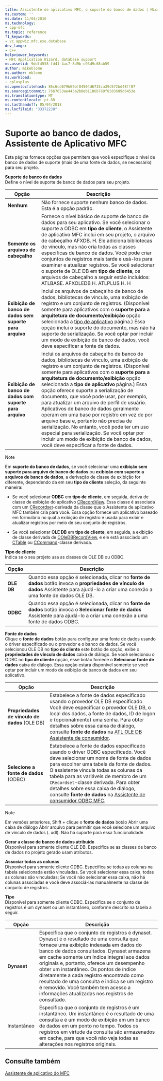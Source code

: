 ```yaml
---
title: Assistente de aplicativo MFC, o suporte do banco de dados | Microsoft Docs
ms.custom: ''
ms.date: 11/04/2016
ms.technology:
- cpp-mfc
ms.topic: reference
f1_keywords:
- vc.appwiz.mfc.exe.database
dev_langs:
- C++
helpviewer_keywords:
- MFC Application Wizard, database support
ms.assetid: 9ddf4558-fd41-4ac7-8d9b-c93d9c68ab59
author: mikeblome
ms.author: mblome
ms.workload:
- cplusplus
ms.openlocfilehash: 86c6cd679b69bf84504d6735ca39d572bd48ff07
ms.sourcegitcommit: 76b7653ae443a2b8eb1186b789f8503609d6453e
ms.translationtype: MT
ms.contentlocale: pt-BR
ms.lasthandoff: 05/04/2018
ms.locfileid: "33372238"
---
```

# <a name="database-support-mfc-application-wizard"></a>Suporte ao banco de dados, Assistente de Aplicativo MFC
Esta página fornece opções que permitem que você especifique o nível de banco de dados de suporte (mais de uma fonte de dados, se necessário) para seu projeto.  
  
 **Suporte de banco de dados**  
 Define o nível de suporte de banco de dados para seu projeto.  
  
|Opção|Descrição|  
|------------|-----------------|  
|**Nenhum**|Não fornece suporte nenhum banco de dados. Esta é a opção padrão.|  
|**Somente os arquivos de cabeçalho**|Fornece o nível básico de suporte de banco de dados para seu aplicativo. Se você selecionar o suporte a ODBC em **tipo de cliente**, o Assistente de aplicativo MFC inclui em seu projeto, o arquivo de cabeçalho AFXDB. H. Ele adiciona bibliotecas de vínculo, mas não cria todas as classes específicas de banco de dados. Você pode criar conjuntos de registros mais tarde e usá-los para examinar e atualizar registros. Se você selecionar o suporte de OLE DB em **tipo de cliente**, os arquivos de cabeçalho a seguir estão incluídos: ATLBASE. AFXOLEDB H. ATLPLUS H. H|  
|**Exibição de banco de dados sem suporte para arquivo**|Inclui os arquivos de cabeçalho de banco de dados, bibliotecas de vínculo, uma exibição de registro e um conjunto de registros. (Disponível somente para aplicativos com o **suporte para a arquitetura de documento/exibição** opção selecionada a [tipo de aplicativo](../../mfc/reference/application-type-mfc-application-wizard.md) página.) Essa opção inclui o suporte do documento, mas não há suporte de serialização. Se você optar por incluir um modo de exibição de banco de dados, você deve especificar a fonte de dados.|  
|**Exibição de banco de dados com suporte para arquivo**|Inclui os arquivos de cabeçalho de banco de dados, bibliotecas de vínculo, uma exibição de registro e um conjunto de registros. (Disponível somente para aplicativos com o **suporte para a arquitetura de documento/exibição** opção selecionada a **tipo de aplicativo** página.) Essa opção oferece suporte a serialização de documento, que você pode usar, por exemplo, para atualizar um arquivo de perfil de usuário. Aplicativos de banco de dados geralmente operam em uma base por registro em vez de por arquivo base e, portanto não precisa de serialização. No entanto, você pode ter um uso especial para serialização. Se você optar por incluir um modo de exibição de banco de dados, você deve especificar a fonte de dados.|  
  
> [!NOTE]
>  Em **suporte do banco de dados**, se você selecionar uma **exibição sem suporte para arquivo de banco de dados** ou **exibição com suporte a arquivos de banco de dados**, a derivação de classe de exibição for diferente, dependendo da em seu **tipo de cliente** seleção, da seguinte maneira:  
  
-   Se você selecionar **ODBC** em **tipo de cliente**, em seguida, deriva de classe de exibição do aplicativo [CRecordView](../../mfc/reference/crecordview-class.md). Essa classe é associada com um [CRecordset](../../mfc/reference/crecordset-class.md)-derivada da classe que o Assistente de aplicativo MFC também cria para você. Essa opção fornece um aplicativo baseado em formulário no qual a exibição de registro é usada para exibir e atualizar registros por meio de seu conjunto de registros.  
  
-   Se você selecionar **OLE DB** em **tipo de cliente**, em seguida, a exibição de classe derivada de [COleDBRecordView](../../mfc/reference/coledbrecordview-class.md), e ele está associado um [CTable](../../data/oledb/ctable-class.md) ou [CCommand](../../data/oledb/ccommand-class.md)-classe derivada.  
  
 **Tipo de cliente**  
 Indica se o seu projeto usa as classes de OLE DB ou ODBC.  
  
|Opção|Descrição|  
|------------|-----------------|  
|**OLE DB**|Quando essa opção é selecionada, clicar no **fonte de dados** botão invoca o **propriedades de vínculo de dados** Assistente para ajudá-lo a criar uma conexão a uma fonte de dados OLE DB.|  
|**ODBC**|Quando essa opção é selecionada, clicar no **fonte de dados** botão invoca o **Selecionar fonte de dados** Assistente para ajudá-lo a criar uma conexão a uma fonte de dados ODBC.|  
  
 **Fonte de dados**  
 Clique o **fonte de dados** botão para configurar uma fonte de dados usando o driver especificado ou o provedor e o banco de dados. Se você selecionou OLE DB no **tipo de cliente** este botão de opção, exibe o **propriedades de vínculo de dados** caixa de diálogo. Se você selecionou o ODBC no **tipo de cliente** opção, esse botão fornece o **Selecionar fonte de dados** caixa de diálogo. Essa opção estará disponível somente se você optar por incluir um modo de exibição de banco de dados em seu aplicativo.  
  
|Opção|Descrição|  
|------------|-----------------|  
|**Propriedades de vínculo de dados** (OLE DB)|Estabelece a fonte de dados especificado usando o provedor OLE DB especificado. Você deve especificar o provedor OLE DB, o local dos dados, a fonte de dados, ID de logon e (opcionalmente) uma senha. Para obter detalhes sobre essa caixa de diálogo, consulte **fonte de dados** na [ATL OLE DB Assistente de consumidor](../../atl/reference/atl-ole-db-consumer-wizard.md).|  
|**Selecione a fonte de dados** (ODBC)|Estabelece a fonte de dados especificado usando o driver ODBC especificado. Você deve selecionar um nome de fonte de dados para escolher uma tabela da fonte de dados. O assistente vincula todas as colunas da tabela para as variáveis de membro de um `CRecordset`-classe derivada. Para obter detalhes sobre essa caixa de diálogo, consulte **fonte de dados** na [Assistente de consumidor ODBC MFC](../../mfc/reference/mfc-odbc-consumer-wizard.md).|  
  
> [!NOTE]
>  Em versões anteriores, Shift + clique o **fonte de dados** botão Abrir uma caixa de diálogo Abrir arquivo para permitir que você selecione um arquivo de vínculo de dados (. udl). Não há suporte para essa funcionalidade.  
  
 **Gerar a classe de banco de dados atribuído**  
 Disponível para somente cliente OLE DB. Especifica se as classes de banco de dados no projeto gerado usam atributos.  
  
 **Associar todas as colunas**  
 Disponível para somente cliente ODBC. Especifica se todas as colunas na tabela selecionada estão vinculadas. Se você selecionar essa caixa, todas as colunas são vinculadas; Se você não selecionar essa caixa, não há colunas associadas e você deve associá-las manualmente na classe de conjunto de registros.  
  
 **Tipo**  
 Disponível para somente cliente ODBC. Especifica se o conjunto de registros é um dynaset ou um instantâneo, conforme descrito na tabela a seguir.  
  
|Opção|Descrição|  
|------------|-----------------|  
|**Dynaset**|Especifica que o conjunto de registros é dynaset. Dynaset é o resultado de uma consulta que fornece uma exibição indexada em dados do banco de dados consultados. Dynaset armazena em cache somente um índice integral aos dados originais e, portanto, oferece um desempenho obter um instantâneo. Os pontos de índice diretamente a cada registro encontrado como resultado de uma consulta e indica se um registro é removido. Você também tem acesso a informações atualizadas nos registros de consultado.|  
|Instantâneo|Especifica que o conjunto de registros é um instantâneo. Um instantâneo é o resultado de uma consulta e é um modo de exibição em um banco de dados em um ponto no tempo. Todos os registros em virtude da consulta são armazenados em cache, para que você não veja todas as alterações nos registros originais.|  
  
## <a name="see-also"></a>Consulte também  
 [Assistente de aplicativo do MFC](../../mfc/reference/mfc-application-wizard.md)

